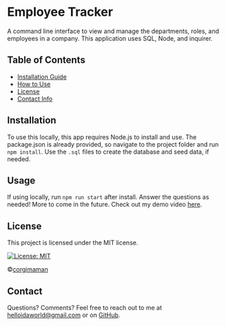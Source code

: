 # Employee Tracker

A command line interface to view and manage the departments, roles, and employees in a company. This application uses SQL, Node, and inquirer.

## Table of Contents
* [Installation Guide](#Installation)
* [How to Use](#Usage)
* [License](#License)
* [Contact Info](#Contact)

## Installation
To use this locally, this app requires Node.js to install and use. The package.json is already provided, so navigate to the project folder and run `npm install`. Use the `.sql` files to create the database and seed data, if needed.

## Usage
If using locally, run `npm run start` after install. Answer the questions as needed! More to come in the future. Check out my demo video [here](https://youtu.be/5cu20DqeKTI).

## License
This project is licensed under the MIT license.

[![License: MIT](https://img.shields.io/badge/License-MIT-blueviolet.svg)](https://opensource.org/licenses/MIT)

©[corgimaman](https://github.com/corgimaman)

## Contact
Questions? Comments? Feel free to reach out to me at helloidaworld@gmail.com or on [GitHub](https://github.com/corgimaman).
